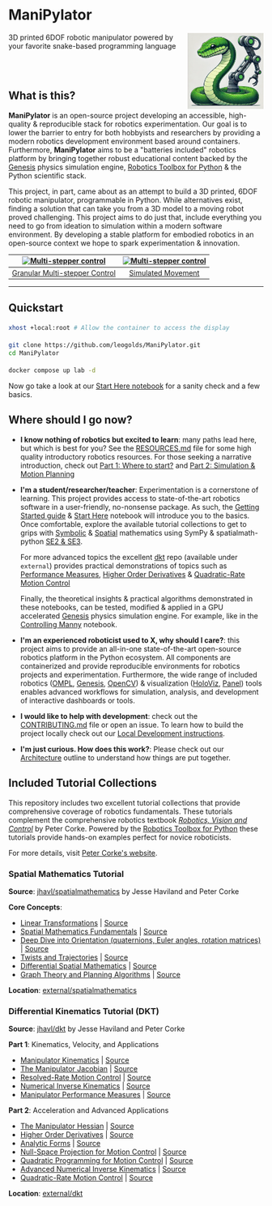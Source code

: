 # ManiPylator
<img src="docs/logo.webp" width="150" height="150" align="right">

3D printed 6DOF robotic manipulator powered by your favorite snake-based programming language

<br><br>

## What is this?

**ManiPylator** is an open-source project developing an accessible, high-quality & reproducible stack for robotics experimentation. Our goal is to lower the barrier to entry for both hobbyists and researchers by providing a modern robotics development environment based around containers. Furthermore, **ManiPylator** aims to be a "batteries included" robotics platform by bringing together robust educational content backed by the [Genesis](https://genesis-world.readthedocs.io/en/latest/#) physics simulation engine, [Robotics Toolbox for Python](https://github.com/petercorke/robotics-toolbox-python) & the Python scientific stack. 

This project, in part, came about as an attempt to build a 3D printed, 6DOF robotic manipulator, programmable in Python. While alternatives exist, finding a solution that can take you from a 3D model to a moving robot proved challenging. This project aims to do just that, include everything you need to go from ideation to simulation within a modern software environment. By developing a stable platform for embodied robotics in an open-source context we hope to spark experimentation & innovation.


| [![Multi-stepper control](https://img.youtube.com/vi/WYfLqH1Y9I4/0.jpg)](https://youtu.be/WYfLqH1Y9I4) | [![Multi-stepper control](https://img.youtube.com/vi/1Tu2l6vkUr8/0.jpg)](https://youtu.be/1Tu2l6vkUr8) |
|:---:|:---:|
| [Granular Multi-stepper Control](https://youtu.be/WYfLqH1Y9I4) | [Simulated Movement](https://youtu.be/1Tu2l6vkUr8) |

---
## Quickstart
```bash
xhost +local:root # Allow the container to access the display

git clone https://github.com/leogolds/ManiPylator.git
cd ManiPylator

docker compose up lab -d
```
Now go take a look at our [Start Here notebook](http://localhost:8888/lab/tree/00-start-here.ipynb) for a sanity check and a few basics.

## Where should I go now?

- **I know nothing of robotics but excited to learn**: many paths lead here, but which is best for you? See the [RESOURCES.md](docs/RESOURCES.md) file for some high quality introductory robotics resources. For those seeking a narrative introduction, check out [Part 1: Where to start?](https://hackaday.io/project/197770-manipylator/log/232565-manipilator-part-1-where-to-start) and [Part 2: Simulation & Motion Planning](https://hackaday.io/project/197770-manipylator/log/240946-manipylator-part-2-simulation-motion-planning)

- **I'm a student/researcher/teacher**: Experimentation is a cornerstone of learning. This project provides access to state-of-the-art robotics software in a user-friendly, no-nonsense package. As such, the [Getting Started guide](docs/GETTING_STARTED.md) & [Start Here](00-start-here.ipynb) notebook will introduce you to the basics. Once comfortable, explore the available tutorial collections to get to grips with [Symbolic](https://nbviewer.org/github/leogolds/ManiPylator/blob/main/10-symbolic-manipulation.ipynb) & [Spatial](https://nbviewer.org/github/leogolds/ManiPylator/blob/main/external/spatialmathematics/1%20Spatial%20Mathematics.ipynb) mathematics using SymPy & spatialmath-python [SE2 & SE3](https://bdaiinstitute.github.io/spatialmath-python/intro.html#spatial-math-classes). 

  For more advanced topics the excellent [dkt](https://github.com/jhavl/dkt) repo (available under `external`) provides practical demonstrations of topics such as [Performance Measures](https://nbviewer.org/github/leogolds/ManiPylator/blob/main/external/dkt/Part%201/5%20Manipulator%20Performance%20Measures.ipynb), [Higher Order Derivatives](https://nbviewer.org/github/leogolds/ManiPylator/blob/main/external/dkt/Part%202/2%20Higher%20Order%20Derivatives.ipynb) & [Quadratic-Rate Motion Control](https://nbviewer.org/github/leogolds/ManiPylator/blob/main/external/dkt/Part%202/7%20Quadratic-Rate%20Motion%20Control.ipynb)

  Finally, the theoretical insights & practical algorithms demonstrated in these notebooks, can be tested, modified & applied in a GPU accelerated [Genesis](https://genesis-world.readthedocs.io/en/latest/#) physics simulation engine. For example, like in the [Controlling Manny](http://localhost:8888/lab/tree/30-controlling-manny.ipynb) notebook.

- **I'm an experienced roboticist used to X, why should I care?**: this project aims to provide an all-in-one state-of-the-art open-source robotics platform in the Python ecosystem. All components are containerized and provide reproducible environments for robotics projects and experimentation. Furthermore, the wide range of included robotics ([OMPL](https://ompl.kavrakilab.org/), [Genesis](https://genesis-world.readthedocs.io/en/latest/#), [OpenCV](https://opencv.org/)) & visualization ([HoloViz](https://holoviz.org/), [Panel](https://panel.holoviz.org/)) tools enables advanced workflows for simulation, analysis, and development of interactive dashboards or tools.

- **I would like to help with development**: check out the [CONTRIBUTING.md](CONTRIBUTING.md) file or open an issue. To learn how to build the project locally check out our [Local Development instructions](docs/LOCAL_DEVELOPMENT.md).

- **I'm just curious. How does this work?**: Please check out our [Architecture](docs/ARCHITECTURE.md) outline to understand how things are put together.



## Included Tutorial Collections

This repository includes two excellent tutorial collections that provide comprehensive coverage of robotics fundamentals. These tutorials complement the comprehensive robotics textbook [*Robotics, Vision and Control*](https://petercorke.com/wordpress/books/robotics-vision-control/) by Peter Corke. Powered by the [Robotics Toolbox for Python](https://github.com/petercorke/robotics-toolbox-python) these tutorials provide hands-on examples perfect for novice roboticists.

For more details, visit [Peter Corke's website](https://petercorke.com/rvc3p/home/).

### Spatial Mathematics Tutorial
**Source**: [jhavl/spatialmathematics](https://github.com/jhavl/spatialmathematics) by Jesse Haviland and Peter Corke

**Core Concepts**:
- [Linear Transformations](http://localhost:8888/lab/tree/external/spatialmathematics/0%20Linear%20Transformations.ipynb) | [Source](https://github.com/jhavl/spatialmathematics/blob/main/0%20Linear%20Transformations.ipynb)
- [Spatial Mathematics Fundamentals](http://localhost:8888/lab/tree/external/spatialmathematics/1%20Spatial%20Mathematics.ipynb) | [Source](https://github.com/jhavl/spatialmathematics/blob/main/1%20Spatial%20Mathematics.ipynb)
- [Deep Dive into Orientation (quaternions, Euler angles, rotation matrices)](http://localhost:8888/lab/tree/external/spatialmathematics/2%20Deep%20Dive%20into%20Orientation.ipynb) | [Source](https://github.com/jhavl/spatialmathematics/blob/main/2%20Deep%20Dive%20into%20Orientation.ipynb)
- [Twists and Trajectories](http://localhost:8888/lab/tree/external/spatialmathematics/3%20Twists%20and%20Trajectories.ipynb) | [Source](https://github.com/jhavl/spatialmathematics/blob/main/3%20Twists%20and%20Trajectories.ipynb)
- [Differential Spatial Mathematics](http://localhost:8888/lab/tree/external/spatialmathematics/4%20Differential%20Spatial%20Mathematics.ipynb) | [Source](https://github.com/jhavl/spatialmathematics/blob/main/4%20Differential%20Spatial%20Mathematics.ipynb)
- [Graph Theory and Planning Algorithms](http://localhost:8888/lab/tree/external/spatialmathematics/5%20Graph%20Theory%20and%20Planning%20Algorithms.ipynb) | [Source](https://github.com/jhavl/spatialmathematics/blob/main/5%20Graph%20Theory%20and%20Planning%20Algorithms.ipynb)

**Location**: [external/spatialmathematics](external/spatialmathematics)

### Differential Kinematics Tutorial (DKT)
**Source**: [jhavl/dkt](https://github.com/jhavl/dkt) by Jesse Haviland and Peter Corke

**Part 1**: Kinematics, Velocity, and Applications
- [Manipulator Kinematics](http://localhost:8888/lab/tree/external/dkt/Part%201/1%20Manipulator%20Kinematics.ipynb) | [Source](https://github.com/jhavl/dkt/blob/main/Part%201/1%20Manipulator%20Kinematics.ipynb)
- [The Manipulator Jacobian](http://localhost:8888/lab/tree/external/dkt/Part%201/2%20The%20Manipulator%20Jacobian.ipynb) | [Source](https://github.com/jhavl/dkt/blob/main/Part%201/2%20The%20Manipulator%20Jacobian.ipynb)
- [Resolved-Rate Motion Control](http://localhost:8888/lab/tree/external/dkt/Part%201/3%20Resolved-Rate%20Motion%20Control.ipynb) | [Source](https://github.com/jhavl/dkt/blob/main/Part%201/3%20Resolved-Rate%20Motion%20Control.ipynb)
- [Numerical Inverse Kinematics](http://localhost:8888/lab/tree/external/dkt/Part%201/4%20Numerical%20Inverse%20Kinematics.ipynb) | [Source](https://github.com/jhavl/dkt/blob/main/Part%201/4%20Numerical%20Inverse%20Kinematics.ipynb)
- [Manipulator Performance Measures](http://localhost:8888/lab/tree/external/dkt/Part%201/5%20Manipulator%20Performance%20Measures.ipynb) | [Source](https://github.com/jhavl/dkt/blob/main/Part%201/5%20Manipulator%20Performance%20Measures.ipynb)

**Part 2**: Acceleration and Advanced Applications
- [The Manipulator Hessian](http://localhost:8888/lab/tree/external/dkt/Part%202/1%20The%20Manipulator%20Hessian.ipynb) | [Source](https://github.com/jhavl/dkt/blob/main/Part%202/1%20The%20Manipulator%20Hessian.ipynb)
- [Higher Order Derivatives](http://localhost:8888/lab/tree/external/dkt/Part%202/2%20Higher%20Order%20Derivatives.ipynb) | [Source](https://github.com/jhavl/dkt/blob/main/Part%202/2%20Higher%20Order%20Derivatives.ipynb)
- [Analytic Forms](http://localhost:8888/lab/tree/external/dkt/Part%202/3%20Analytic%20Forms.ipynb) | [Source](https://github.com/jhavl/dkt/blob/main/Part%202/3%20Analytic%20Forms.ipynb)
- [Null-Space Projection for Motion Control](http://localhost:8888/lab/tree/external/dkt/Part%202/4%20Null-Space%20Projection%20for%20Motion%20Control.ipynb) | [Source](https://github.com/jhavl/dkt/blob/main/Part%202/4%20Null-Space%20Projection%20for%20Motion%20Control.ipynb)
- [Quadratic Programming for Motion Control](http://localhost:8888/lab/tree/external/dkt/Part%202/5%20Quadratic%20Programming%20for%20Motion%20Control.ipynb) | [Source](https://github.com/jhavl/dkt/blob/main/Part%202/5%20Quadratic%20Programming%20for%20Motion%20Control.ipynb)
- [Advanced Numerical Inverse Kinematics](http://localhost:8888/lab/tree/external/dkt/Part%202/6%20Advanced%20Numerical%20Inverse%20Kinematics.ipynb) | [Source](https://github.com/jhavl/dkt/blob/main/Part%202/6%20Advanced%20Numerical%20Inverse%20Kinematics.ipynb)
- [Quadratic-Rate Motion Control](http://localhost:8888/lab/tree/external/dkt/Part%202/7%20Quadratic-Rate%20Motion%20Control.ipynb) | [Source](https://github.com/jhavl/dkt/blob/main/Part%202/7%20Quadratic-Rate%20Motion%20Control.ipynb)

**Location**: [external/dkt](external/dkt)


